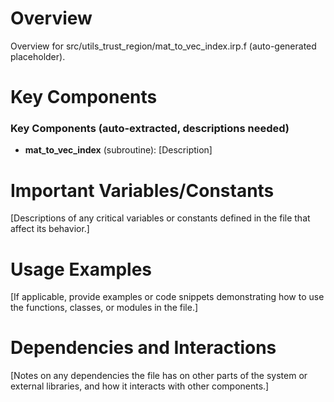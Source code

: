 # Overview

Overview for src/utils_trust_region/mat_to_vec_index.irp.f (auto-generated placeholder).

# Key Components

### Key Components (auto-extracted, descriptions needed)
- **mat_to_vec_index** (subroutine): [Description]

# Important Variables/Constants

[Descriptions of any critical variables or constants defined in the file that affect its behavior.]

# Usage Examples

[If applicable, provide examples or code snippets demonstrating how to use the functions, classes, or modules in the file.]

# Dependencies and Interactions

[Notes on any dependencies the file has on other parts of the system or external libraries, and how it interacts with other components.]
